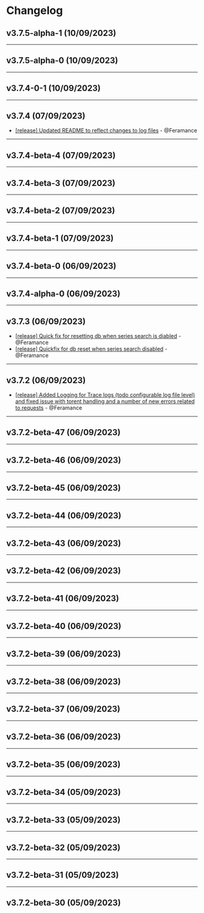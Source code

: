 # Changelog

## v3.7.5-alpha-1 (10/09/2023)

---

## v3.7.5-alpha-0 (10/09/2023)

---

## v3.7.4-0-1 (10/09/2023)

---

## v3.7.4 (07/09/2023)
- [[release] Updated README to reflect changes to log files](https://github.com/Feramance/qBitrr/commit/95173eb1be8efd2a6de05c83ab707fbb2efa21fc) - @Feramance

---

## v3.7.4-beta-4 (07/09/2023)

---

## v3.7.4-beta-3 (07/09/2023)

---

## v3.7.4-beta-2 (07/09/2023)

---

## v3.7.4-beta-1 (07/09/2023)

---

## v3.7.4-beta-0 (06/09/2023)

---

## v3.7.4-alpha-0 (06/09/2023)

---

## v3.7.3 (06/09/2023)
- [[release] Quick fix for resetting db when series search is diabled](https://github.com/Feramance/qBitrr/commit/56e31336885fe37d88afac1659187ec3dd4af14c) - @Feramance
- [[release] Quickfix for db reset when series search disabled](https://github.com/Feramance/qBitrr/commit/3a440604c84414876874da46cadeb5f23b307824) - @Feramance
---

## v3.7.2 (06/09/2023)
- [[release] Added Logging for Trace logs (todo configurable log file level) and fixed issue with torent handling and a number of new errors related to requests](https://github.com/Feramance/qBitrr/commit/d882d0acb4f7a74c317df6e2cbd9098d09f281bc) - @Feramance

---

## v3.7.2-beta-47 (06/09/2023)

---

## v3.7.2-beta-46 (06/09/2023)

---

## v3.7.2-beta-45 (06/09/2023)

---

## v3.7.2-beta-44 (06/09/2023)

---

## v3.7.2-beta-43 (06/09/2023)

---

## v3.7.2-beta-42 (06/09/2023)

---

## v3.7.2-beta-41 (06/09/2023)

---

## v3.7.2-beta-40 (06/09/2023)

---

## v3.7.2-beta-39 (06/09/2023)

---

## v3.7.2-beta-38 (06/09/2023)

---

## v3.7.2-beta-37 (06/09/2023)

---

## v3.7.2-beta-36 (06/09/2023)

---

## v3.7.2-beta-35 (06/09/2023)

---

## v3.7.2-beta-34 (05/09/2023)

---

## v3.7.2-beta-33 (05/09/2023)

---

## v3.7.2-beta-32 (05/09/2023)

---

## v3.7.2-beta-31 (05/09/2023)

---

## v3.7.2-beta-30 (05/09/2023)
